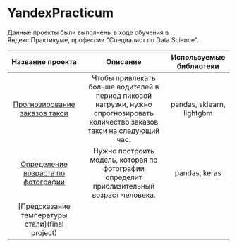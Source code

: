 # YandexPracticum

Данные проекты были выполнены в ходе обучения в Яндекс.Практикуме, профессии "Специалист по Data Science".

| Название проекта | Описание | Используемые библиотеки | 
| :----------------------: | :----------------------: | :----------------------: |
| [Прогнозирование заказов такси](taxi_orders)| Чтобы привлекать больше водителей в период пиковой нагрузки, нужно спрогнозировать количество заказов такси на следующий час. | pandas, sklearn, lightgbm |
| [Определение возраста по фотографии](age_prediction) | Нужно построить модель, которая по фотографии определит приблизительный возраст человека. | pandas, keras|
| [Предсказание температуры стали](final project) |

